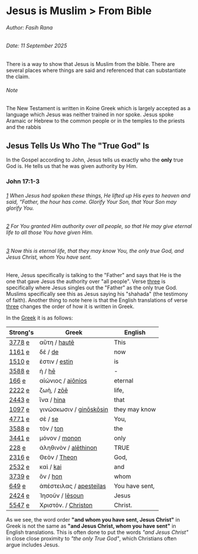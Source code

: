 # Jesus is Muslim > From Bible

###### Author: Fasih Rana

###### Date: 11 September 2025

There is a way to show that Jesus is Muslim from the bible. There are several places where things are said and referenced that can substantiate the claim.

###### Note
The New Testament is written in Koine Greek which is largely accepted as a language which Jesus was neither trained in nor spoke. Jesus spoke Aramaic or Hebrew to the common people or in the temples to the priests and the rabbis

## Jesus Tells Us Who The "True God" Is
In the Gospel according to John, Jesus tells us exactly who the **only** true God is. He tells us that he was given authority by Him.

### John 17:1-3
###### *[1](https://biblehub.com/john/17-1.htm) When Jesus had spoken these things, He lifted up His eyes to heaven and said, “Father, the hour has come. Glorify Your Son, that Your Son may glorify You.*
###### *[2](https://biblehub.com/john/17-2.htm) For You granted Him authority over all people, so that He may give eternal life to all those You have given Him.*
###### *[3](https://biblehub.com/john/17-3.htm) Now this is eternal life, that they may know You, the only true God, and Jesus Christ, whom You have sent.*

Here, Jesus specifically is talking to the "Father" and says that He is the one that gave Jesus the authority over "all people". Verse [three](#3) is specifically where Jesus singles out the "Father" as the only true God. Muslims specifically see this as Jesus saying his "shahada" (the testimony of faith). Another thing to note here is that the English translations of verse [three](#3) changes the order of how it is written in Greek.

In the [Greek](https://biblehub.com/interlinear/john/17-3.htm) it is as follows:

| **Strong's** | **Greek** | **English** |
| --- | --- | --- |
| [3778](https://biblehub.com/greek/3778.htm) [e](https://biblehub.com/greek/strongs_3778.htm) | αὕτη / [hautē](https://biblehub.com/greek/aute__3778.htm) | This |
| [1161](https://biblehub.com/greek/1161.htm) [e](https://biblehub.com/greek/strongs_1161.htm) | δέ / [de](https://biblehub.com/greek/de_1161.htm) | now |
| [1510](https://biblehub.com/greek/1510.htm) [e](https://biblehub.com/greek/strongs_1510.htm) | ἐστιν / [estin](https://biblehub.com/greek/estin_1510.htm) | is |
| [3588](https://biblehub.com/greek/3588.htm) [e](https://biblehub.com/greek/strongs_3588.htm) | ἡ / [hē](https://biblehub.com/greek/e__3588.htm) | - |
| [166](https://biblehub.com/greek/166.htm) [e](https://biblehub.com/greek/strongs_166.htm) | αἰώνιος / [aiōnios](https://biblehub.com/greek/aio_nios_166.htm) | eternal |
| [2222](https://biblehub.com/greek/2222.htm) [e](https://biblehub.com/greek/strongs_2222.htm) | ζωὴ, / [zōē](https://biblehub.com/greek/zo_e__2222.htm) | life, |
| [2443](https://biblehub.com/greek/2443.htm) [e](https://biblehub.com/greek/strongs_2443.htm) | ἵνα / [hina](https://biblehub.com/greek/ina_2443.htm) | that |
| [1097](https://biblehub.com/greek/1097.htm) [e](https://biblehub.com/greek/strongs_1097.htm) | γινώσκωσιν / [ginōskōsin](https://biblehub.com/greek/gino_sko_sin_1097.htm) | they may know |
| [4771](https://biblehub.com/greek/4771.htm) [e](https://biblehub.com/greek/strongs_4771.htm) | σὲ / [se](https://biblehub.com/greek/se_4771.htm) | You, |
| [3588](https://biblehub.com/greek/3588.htm) [e](https://biblehub.com/greek/strongs_3588.htm) | τὸν / [ton](https://biblehub.com/greek/ton_3588.htm) | the |
| [3441](https://biblehub.com/greek/3441.htm) [e](https://biblehub.com/greek/strongs_3441.htm) | μόνον / [monon](https://biblehub.com/greek/monon_3441.htm) | only |
| [228](https://biblehub.com/greek/228.htm) [e](https://biblehub.com/greek/strongs_228.htm) | ἀληθινὸν / [alēthinon](https://biblehub.com/greek/ale_thinon_228.htm) | TRUE |
| [2316](https://biblehub.com/greek/2316.htm) [e](https://biblehub.com/greek/strongs_2316.htm) | Θεὸν / [Theon](https://biblehub.com/greek/theon_2316.htm) | God, |
| [2532](https://biblehub.com/greek/2532.htm) [e](https://biblehub.com/greek/strongs_2532.htm) | καὶ / [kai](https://biblehub.com/greek/kai_2532.htm) | and |
| [3739](https://biblehub.com/greek/3739.htm) [e](https://biblehub.com/greek/strongs_3739.htm) | ὃν / [hon](https://biblehub.com/greek/on_3739.htm) | whom |
| [649](https://biblehub.com/greek/649.htm) [e](https://biblehub.com/greek/strongs_649.htm) | ἀπέστειλας / [apesteilas](https://biblehub.com/greek/apesteilas_649.htm) | You have sent, |
| [2424](https://biblehub.com/greek/2424.htm) [e](https://biblehub.com/greek/strongs_2424.htm) | Ἰησοῦν / [Iēsoun](https://biblehub.com/greek/ie_soun_2424.htm) | Jesus |
| [5547](https://biblehub.com/greek/5547.htm) [e](https://biblehub.com/greek/strongs_5547.htm) | Χριστόν. / [Christon](https://biblehub.com/greek/christon_5547.htm) | Christ. |

As we see, the word order **"and whom you have sent, Jesus Christ"** in Greek is not the same as **"and Jesus Christ, whom you have sent"** in English translations. This is often done to put the words _"and Jesus Christ"_ in close close proximity to _"the only True God"_, which Christians often argue includes Jesus.

